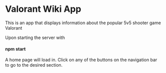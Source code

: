 # Valorant Wiki App
This is an app that displays information about the popular 5v5 shooter game Valorant

Upon starting the server with 

#### npm start

A home page will load in. Click on any of the buttons on the navigation bar to go to the desired section.